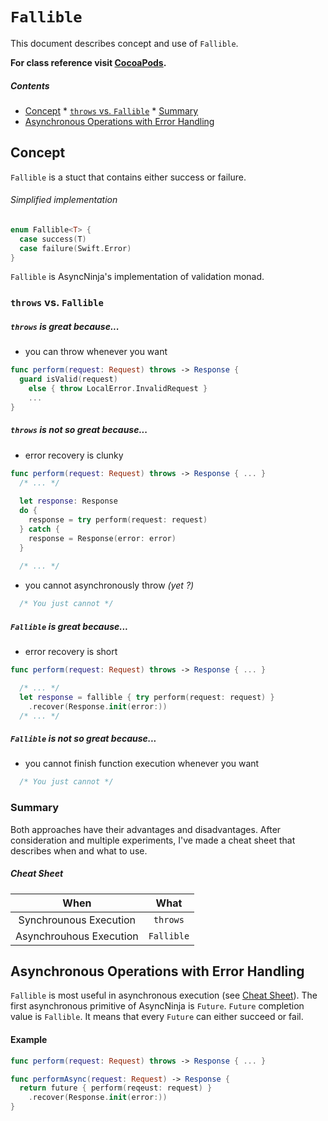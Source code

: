 # `Fallible`
This document describes concept and use of `Fallible`.

**For class reference visit [CocoaPods](http://cocoadocs.org/docsets/AsyncNinja/0.3.5/Enums/Fallible.html).** 

##### Contents
*    [Concept](#concept)
    *    [`throws` vs. `Fallible`](#throws-vs-fallible)
    *     [Summary](#summary)
*    [Asynchronous Operations with Error Handling](#asynchronous-operations-with-error-handling)

## Concept
`Fallible` is a stuct that contains either success or failure.

###### Simplified implementation
```swift
enum Fallible<T> {
  case success(T)
  case failure(Swift.Error)
} 
``` 

`Fallible` is AsyncNinja's implementation of validation monad.
###  `throws` vs. `Fallible`

##### `throws` is great because...

*    you can throw whenever you want

```swift
func perform(request: Request) throws -> Response {
  guard isValid(request)
    else { throw LocalError.InvalidRequest }
    ...
}
```

##### `throws` is not so great because...

*    error recovery is clunky

```swift
func perform(request: Request) throws -> Response { ... }
  /* ... */
  
  let response: Response
  do {
    response = try perform(request: request)
  } catch {
    response = Response(error: error)
  }
  
  /* ... */
```

*    you cannot asynchronously throw *(yet ?)*

```swift
  /* You just cannot */
```


##### `Fallible` is great because...

*    error recovery is short

```swift
func perform(request: Request) throws -> Response { ... }

  /* ... */
  let response = fallible { try perform(request: request) }
    .recover(Response.init(error:))
  /* ... */
```

##### `Fallible` is not so great because...
*    you cannot finish function execution whenever you want

```swift
  /* You just cannot */
```
### Summary
Both approaches have their advantages and disadvantages. After consideration and multiple experiments, I've made a cheat sheet that describes when and what to use.

##### Cheat Sheet
|When|What|
|:--:|:--:|
|Synchrounous Execution|`throws`|
|Asynchrouhous Execution|`Fallible`|


## Asynchronous Operations with Error Handling
`Fallible` is most useful in asynchronous execution (see [Cheat Sheet](#cheat-sheet)). The first asynchronous primitive of AsyncNinja is `Future`. `Future` completion value is `Fallible`. It means that every `Future` can either succeed or fail.

#### Example

```swift
func perform(request: Request) throws -> Response { ... }

func performAsync(request: Request) -> Response {
  return future { perform(reqeust: request) }
    .recover(Response.init(error:))
}

```
